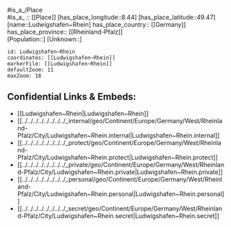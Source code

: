 ﻿---
location: [49.47,8.44] 
mapzoom: [7,12] 
mapmarker: city 
type: City
tags:
- geo/City


SpocWebEntityId: 32129
isDeleted: false
confidential: public

---
#is_a_/Place  
#is_a_ :: [[Place]] 
[has_place_longitude::8.44] 
[has_place_latitude::49.47] 
[name::Ludwigshafen~Rhein] 
has_place_country:: [[Germany]]  
has_place_province:: [[Rheinland-Pfalz]]  
[Population::] 
[Unknown::] 


```leaflet
id: Ludwigshafen~Rhein
coordinates: [[Ludwigshafen~Rhein]] 
markerFile: [[Ludwigshafen~Rhein]] 
defaultZoom: 11 
maxZoom: 18
```


## Confidential Links & Embeds: 
- [[Ludwigshafen~Rhein|Ludwigshafen~Rhein]]  
- [[../../../../../../../../_internal/geo/Continent/Europe/Germany/West/Rheinland-Pfalz/City/Ludwigshafen~Rhein.internal|Ludwigshafen~Rhein.internal]] 
- [[../../../../../../../../_protect/geo/Continent/Europe/Germany/West/Rheinland-Pfalz/City/Ludwigshafen~Rhein.protect|Ludwigshafen~Rhein.protect]] 
- [[../../../../../../../../_private/geo/Continent/Europe/Germany/West/Rheinland-Pfalz/City/Ludwigshafen~Rhein.private|Ludwigshafen~Rhein.private]] 
- [[../../../../../../../../_personal/geo/Continent/Europe/Germany/West/Rheinland-Pfalz/City/Ludwigshafen~Rhein.personal|Ludwigshafen~Rhein.personal]] 
- [[../../../../../../../../_secret/geo/Continent/Europe/Germany/West/Rheinland-Pfalz/City/Ludwigshafen~Rhein.secret|Ludwigshafen~Rhein.secret]] 
